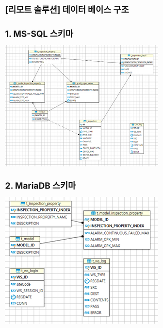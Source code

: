 
[리모트 솔루션] 데이터 베이스 구조
======================

# 1. MS-SQL 스키마
![Alt text](./MS-SQL_ERD.PNG)

# 2. MariaDB 스키마
![Alt text](./MariaDB_ERD.PNG)
